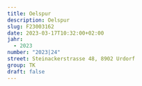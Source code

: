 ```yaml
---
title: Oelspur
description: Oelspur
slug: F23003162
date: 2023-03-17T10:32:00+02:00
jahr:
  - 2023
number: "2023|24"
street: Steinackerstrasse 48, 8902 Urdorf
group: TK
draft: false
---
```

